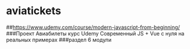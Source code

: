 # aviatickets
##https://www.udemy.com/course/modern-javascript-from-beginning/
###Проект Авиабилеты курс Udemy Современный JS + Vue c нуля на реальных примерах
###раздел 6 модули
